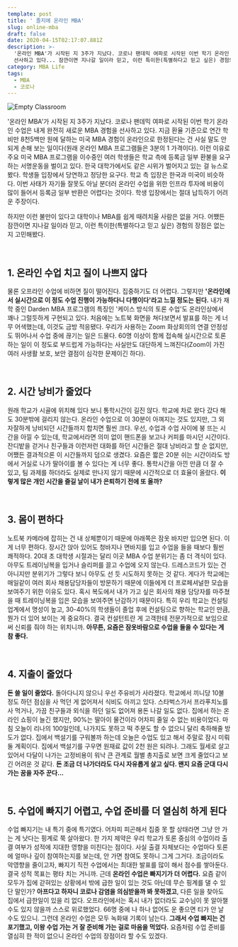 ```yaml
---
template: post
title: ' 졸지에 온라인 MBA'
slug: online-mba
draft: false
date: 2020-04-15T02:17:07.881Z
description: >-
  '온라인 MBA'가 시작된 지 3주가 지났다. 코로나 팬데믹 여파로 시작된 이번 학기 온라인 수업은 내게 완전히 새로운 MBA 경험을
  선사하고 있다... 잠깐이면 지나갈 일이라 믿고, 이런 특이한(특별하다고 믿고 싶은) 경험의 장점은 없는지 고민해봤다.
category: MBA Life
tags:
  - MBA
  - 코로나
---
```

![Empty Classroom](/media/jeffrey-hamilton-jrre6er0py0-unsplash.jpg "Empty Classroom")



'온라인 MBA'가 시작된 지 3주가 지났다. 코로나 팬데믹 여파로 시작된 이번 학기 온라인 수업은 내게 완전히 새로운 MBA 경험을 선사하고 있다. 지금 환율 기준으로 연간 학비만 8천5백만 원에 달하는 미국 MBA 경험이 온라인으로 한정된다는 건 사실 말도 안 되게 손해 보는 일이다(원래 온라인 MBA 프로그램들은 3분의 1 가격이다). 이런 이유로 주요 미국 MBA 프로그램을 이수중인 여러 학생들은 학교 측에 등록금 일부 환불을 요구하는 서명운동을 벌이고 있다. 한국 대학가에서도 같은 시위가 벌어지고 있는 걸 뉴스로 봤다. 학생들 입장에서 당연하고 정당한 요구다. 학교 측 입장은 한국과 미국이 비슷하다. 이번 사태가 자기들 잘못도 아닐 분더러 온라인 수업을 위한 인프라 투자에 비용이 많이 들어서 등록금 일부 반환은 어렵다는 것이다. 학생 입장에서는 절대 납득하기 어려운 주장이다.

하지만 이런 불만이 있다고 대학이나 MBA를 쉽게 때려치울 사람은 없을 거다. 어쨌든 잠깐이면 지나갈 일이라 믿고, 이런 특이한(특별하다고 믿고 싶은) 경험의 장점은 없는지 고민해봤다.

<br/>

## 1. 온라인 수업 치고 질이 나쁘지 않다

물론 오프라인 수업에 비하면 질이 떨어진다. 집중하기도 더 어렵다. 그렇지만 **'온라인에서 실시간으로 이 정도 수업 진행이 가능하다니 다행이다'라고 느낄 정도는 된다.** 내가 재학 중인 Darden MBA 프로그램의 특징인 '케이스 방식의 토론 수업'도 온라인상에서 꽤나 그럴듯하게 구현되고 있다. 처음에는 노트북 화면을 쳐다보면서 발표를 하는 게 너무 어색했는데, 이것도 금방 적응됐다. 우리가 사용하는 Zoom 화상회의의 연결 안정성도 뛰어나서 수업 중에 끊기는 일은 드물다. 60명 이상이 함께 접속해 실시간으로 토론하는 일이 이 정도로 부드럽게 가능하다는 사실만도 대단하게 느껴진다(Zoom이 가진 여러 사생활 보호, 보안 결점이 심각한 문제이긴 하다).

<br/>

## 2. 시간 낭비가 줄었다

원래 학교가 시골에 위치해 있다 보니 통학시간이 길진 않다. 학교에 차로 왔다 갔다 해도 30분밖에 걸리지 않는다. 온라인 수업으로 이 30분이 아껴지는 것도 있지만, 그 외 자잘하게 낭비되던 시간들까지 합치면 훨씬 크다. 우선, 수업과 수업 사이에 붕 뜨는 시간을 아낄 수 있는데, 학교에서라면 의미 없이 핸드폰을 보고나 커피를 마시던 시간이다. 잔디밭을 걷거나 친구들과 이런저런 대화를 하던 시간들은 절대 낭비라고 할 순 없지만, 어쨌든 결과적으론 이 시간들까지 덤으로 생겼다. 요즘은 짧은 20분 쉬는 시간이라도 방에서 거실로 나가 딸아이를 볼 수 있다는 게 너무 좋다. 통학시간을 아낀 만큼 더 잘 수 있고, 팀 과제를 하더라도 실제로 만나지 않기 때문에 시간적으로 더 효율이 올랐다. **이렇게 많은 개인 시간을 즐길 날이 내가 은퇴하기 전에 또 올까?**

<br/>

## 3. 몸이 편하다

노트북 카메라에 잡히는 건 내 상체뿐이기 때문에 아래쪽은 잠옷 바지만 입으면 된다. 이게 너무 편하다. 장시간 앉아 있어도 청바지나 면바지를 입고 수업을 들을 때보다 훨씬 쾌적하다. 20대 초 대학생 시절과는 달리 이곳 MBA 수업 분위기는 좀 더 격식이 있다. 아무도 트레이닝복을 입거나 슬리퍼를 끌고 수업에 오지 않는다. 드레스코드가 있는 건 아니지만 분위기가 그렇다 보니 아무도 선 듯 시도하지 못하는 것 같다. 게다가 학교에는 매일같이 여러 회사 채용담당자들이 방문하기 때문에 이들에게 더 프로페셔널한 모습을 보여주기 위한 이유도 있다. 혹시 복도에서 내가 가고 싶은 회사의 채용 담당자를 마주쳤을 때 트레이닝복을 입은 모습을 보여주면 난감하기 때문이다. 특히 우리 학교는 컨설팅 업계에서 명성이 높고, 30-40%의 학생들이 졸업 후에 컨설팅으로 향하는 학교인 만큼, 뭔가 더 있어 보이는 게 중요하다. 결국 컨설턴트란 게 고객한테 전문가적으로 보임으로써 신뢰를 줘야 하는 위치니까. **아무튼, 요즘은 잠옷바람으로 수업을 들을 수 있다는 게 참 좋다.**

<br/>

## 4. 지출이 줄었다

**돈 쓸 일이 줄었다.** 돌아다니지 않으니 우선 주유비가 사라졌다. 학교에서 끼니당 10불 정도 하던 점심을 사 먹던 게 없어져서 식비도 아끼고 있다. 스타벅스가서 프라푸치노를 사 먹거나, 가끔 친구들과 외식을 하던 일도 없어져 용돈 나갈 일도 없다. 집에서 하는 온라인 쇼핑이 늘긴 했지만, 90%는 딸아이 물건이라 어차피 줄일 수 없는 비용이었다. 마침 오늘이 리나의 100일인데, 나가지도 못하고 떡 주문도 할 수 없으니 달리 축하해줄 방도가 없다. 집에서 백설기를 구워볼까 하는데 오늘은 수업도 있고 해서 주말로 잠시 미뤄둘 계획이다. 집에서 백설기를 구우면 원재료 값이 2천 원은 되려나. 그래도 월세로 살고 있어서 다달이 나가는 고정비용이 워낙 큰 관계로 월별 총지출로 보면 크게 줄었다고 보긴 어려운 것 같다. **돈 조금 더 나가더라도 다시 자유롭게 살고 싶다. 왠지 요즘 군대 다시 가는 꿈을 자주 꾼다...**

<br/>

## 5. 수업에 빠지기 어렵고, 수업 준비를 더 열심히 하게 된다

수업 빠지기는 내 특기 중에 특기였다. 어차피 피곤해서 집중 못 할 상태라면 그냥 안 가는 게 낫다는 핑계로 쭉 살아왔다. 한 가지 제약은 우리 학교가 토론 중심의 수업이라 출결 여부가 성적에 지대한 영향을 미친다는 점이다. 사실 출결 자체보다는 수업마다 토론에 얼마나 깊이 참여하는지를 보는데, 안 가면 참여도 못하니 그게 그거다. 조금이라도 악영향을 줄이고자, 빠지기 직전 수업에서는 최대한 발표를 많이 해서 점수를 쌓아둔다. 결국 성적 목표는 평타 치는 거니까. 근데 **온라인 수업은 빠지기가 더 어렵다.** 요즘 같이 모두가 집에 갇혀있는 상황에서 밖에 급한 일이 있는 것도 아닌데 무슨 핑계를 댈 수 있단 말인가? **아프다고 하자니 코로나 감염을 의심받을까 봐 못하겠고**, 다른 일을 찾아도 집에서 급한일이 있을 리 없다. 오프라인에서는 혹시 내가 없더라도 교수님이 못 알아챌 수도 있지 않을까 스스로 위로했었다. 66명 중에 나 하나 없어도 운 좋으면 티가 안 날 수도 있으니. 그런데 온라인 수업은 모두 녹화돼 기록이 남는다. **그래서 수업 빠지는 건 포기했고, 이왕 수업 가는 거 잘 준비해 가는 걸로 마음을 먹었다.** 요즘처럼 수업 준비를 열심히 한 적이 없으니 온라인 수업의 장점이라 할 수도 있겠다.
